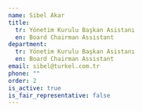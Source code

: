 ```yaml
---
name: Sibel Akar
title:
  tr: Yönetim Kurulu Başkan Asistanı
  en: Board Chairman Assistant
department:
  tr: Yönetim Kurulu Başkan Asistanı
  en: Board Chairman Assistant
email: sibel@turkel.com.tr
phone: ""
order: 2
is_active: true
is_fair_representative: false
---
```

